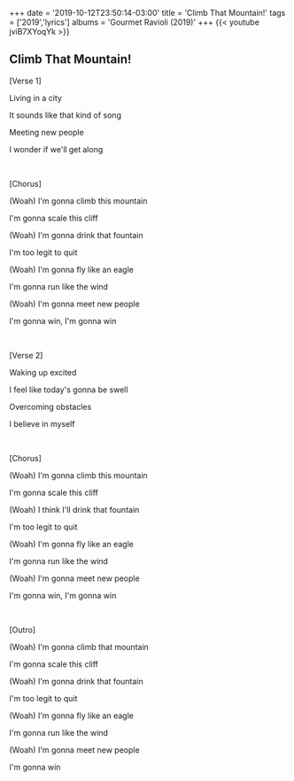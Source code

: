 +++
date = '2019-10-12T23:50:14-03:00'
title = 'Climb That Mountain!'
tags = ['2019','lyrics']
albums = 'Gourmet Ravioli (2019)'
+++
{{< youtube jviB7XYoqYk >}}

## Climb That Mountain!

[Verse 1]

Living in a city

It sounds like that kind of song

Meeting new people

I wonder if we'll get along

&nbsp;

[Chorus]

(Woah) I'm gonna climb this mountain

I'm gonna scale this cliff

(Woah) I'm gonna drink that fountain

I'm too legit to quit

(Woah) I'm gonna fly like an eagle

I'm gonna run like the wind

(Woah) I'm gonna meet new people

I'm gonna win, I'm gonna win

&nbsp;

[Verse 2]

Waking up excited

I feel like today's gonna be swell

Overcoming obstacles

I believe in myself

&nbsp;

[Chorus]

(Woah) I'm gonna climb this mountain

I'm gonna scale this cliff

(Woah) I think I'll drink that fountain

I'm too legit to quit

(Woah) I'm gonna fly like an eagle

I'm gonna run like the wind

(Woah) I'm gonna meet new people

I'm gonna win, I'm gonna win

&nbsp;

[Outro]

(Woah) I'm gonna climb that mountain

I'm gonna scale this cliff

(Woah) I'm gonna drink that fountain

I'm too legit to quit

(Woah) I'm gonna fly like an eagle

I'm gonna run like the wind

(Woah) I'm gonna meet new people

I'm gonna win
